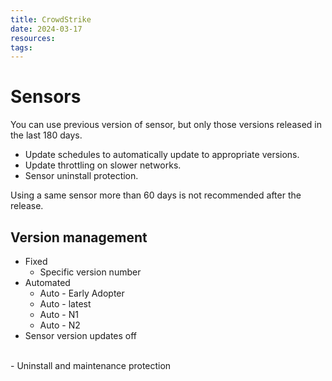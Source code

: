 ```yaml
---
title: CrowdStrike
date: 2024-03-17
resources: 
tags:
---
```

# Sensors

You can use previous version of sensor, but only those versions released in the last 180 days.

- Update schedules to automatically update to appropriate versions.
- Update throttling on slower networks.
- Sensor uninstall protection.

Using a same sensor more than 60 days is not recommended after the release.

## Version management

- Fixed
	- Specific version number
- Automated
	- Auto - Early Adopter
	- Auto - latest
	- Auto - N1
	- Auto - N2
- Sensor version updates off
<br>
- Uninstall and maintenance protection